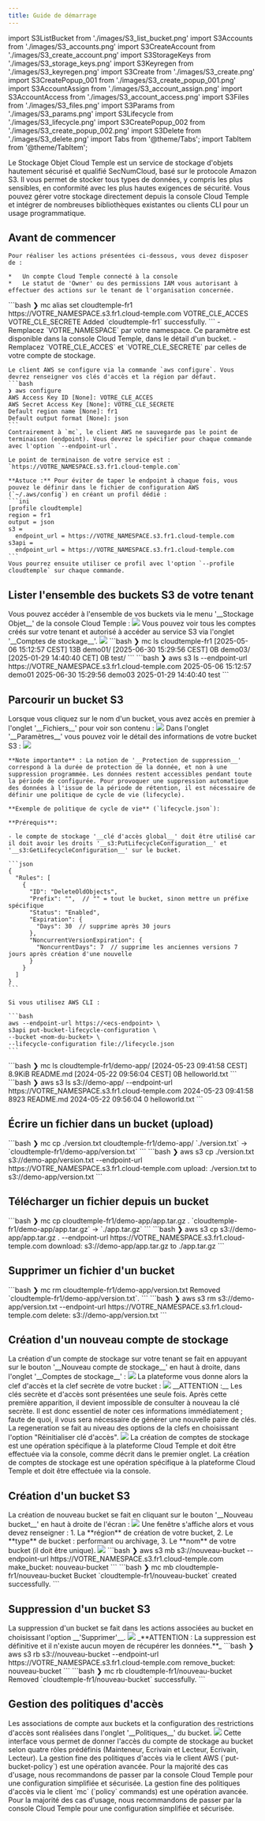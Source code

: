 ```yaml
---
title: Guide de démarrage
---
```

import S3ListBucket from './images/S3_list_bucket.png'
import S3Accounts from './images/S3_accounts.png'
import S3CreateAccount from './images/S3_create_account.png'
import S3StorageKeys from './images/S3_storage_keys.png'
import S3Keyregen from './images/S3_keyregen.png'
import S3Create from './images/S3_create.png'
import S3CreatePopup_001 from './images/S3_create_popup_001.png'
import S3AccountAssign from './images/S3_account_assign.png'
import S3AccountAccess from './images/S3_account_access.png'
import S3Files from './images/S3_files.png'
import S3Params from './images/S3_params.png'
import S3Lifecycle from './images/S3_lifecycle.png'
import S3CreatePopup_002 from './images/S3_create_popup_002.png'
import S3Delete from './images/S3_delete.png'
import Tabs from '@theme/Tabs';
import TabItem from '@theme/TabItem';


Le Stockage Objet Cloud Temple est un service de stockage d'objets hautement sécurisé et qualifié SecNumCloud, basé sur le protocole Amazon S3. Il vous permet de stocker tous types de données, y compris les plus sensibles, en conformité avec les plus hautes exigences de sécurité. Vous pouvez gérer votre stockage directement depuis la console Cloud Temple et intégrer de nombreuses bibliothèques existantes ou clients CLI pour un usage programmatique.

## Avant de commencer

<Tabs>
  <TabItem value="Console Cloud Temple" label="Console Cloud Temple" default>

    Pour réaliser les actions présentées ci-dessous, vous devez disposer de :

    *   Un compte Cloud Temple connecté à la console
    *   Le statut de 'Owner' ou des permissions IAM vous autorisant à effectuer des actions sur le tenant de l'organisation concernée.

  </TabItem>
  <TabItem value="MC CLI" label="MC CLI">
    ```bash
    ❯ mc alias set cloudtemple-fr1 https://VOTRE_NAMESPACE.s3.fr1.cloud-temple.com VOTRE_CLE_ACCES VOTRE_CLE_SECRETE
    Added `cloudtemple-fr1` successfully.
    ```
    - Remplacez `VOTRE_NAMESPACE` par votre namespace. Ce paramètre est disponible dans la console Cloud Temple, dans le détail d'un bucket.
    - Remplacez `VOTRE_CLE_ACCES` et `VOTRE_CLE_SECRETE` par celles de votre compte de stockage.

  </TabItem>
  <TabItem value="AWS CLI" label="AWS CLI">

    Le client AWS se configure via la commande `aws configure`. Vous devrez renseigner vos clés d'accès et la région par défaut.
    ```bash
    ❯ aws configure
    AWS Access Key ID [None]: VOTRE_CLE_ACCES
    AWS Secret Access Key [None]: VOTRE_CLE_SECRETE
    Default region name [None]: fr1
    Default output format [None]: json
    ```
    Contrairement à `mc`, le client AWS ne sauvegarde pas le point de terminaison (endpoint). Vous devrez le spécifier pour chaque commande avec l'option `--endpoint-url`.

    Le point de terminaison de votre service est : `https://VOTRE_NAMESPACE.s3.fr1.cloud-temple.com`

    **Astuce :** Pour éviter de taper le endpoint à chaque fois, vous pouvez le définir dans le fichier de configuration AWS (`~/.aws/config`) en créant un profil dédié :
    ```ini
    [profile cloudtemple]
    region = fr1
    output = json
    s3 =
      endpoint_url = https://VOTRE_NAMESPACE.s3.fr1.cloud-temple.com
    s3api =
      endpoint_url = https://VOTRE_NAMESPACE.s3.fr1.cloud-temple.com
    ```
    Vous pourrez ensuite utiliser ce profil avec l'option `--profile cloudtemple` sur chaque commande.


  </TabItem>

</Tabs>

## Lister l'ensemble des buckets S3 de votre tenant
<Tabs>
  <TabItem value="Console Cloud Temple" label="Console Cloud Temple" default>
    Vous pouvez accéder à l'ensemble de vos buckets via le menu '__Stockage Objet__' de la console Cloud Temple :
    <img src={S3ListBucket} />
    Vous pouvez voir tous les comptes créés sur votre tenant et autorisé à accéder au service S3 via l'onglet '__Comptes de stockage__'.
    <img src={S3Accounts} />
  </TabItem>
  <TabItem value="MC CLI" label="MC CLI">
    ```bash
    ❯ mc ls cloudtemple-fr1
    [2025-05-06 15:12:57 CEST]     13B demo01/
    [2025-06-30 15:29:56 CEST]      0B demo03/
    [2025-01-29 14:40:40 CET]      0B test/
    ```
  </TabItem>
  <TabItem value="AWS CLI" label="AWS CLI">
    ```bash
    ❯ aws s3 ls --endpoint-url https://VOTRE_NAMESPACE.s3.fr1.cloud-temple.com
    2025-05-06 15:12:57 demo01
    2025-06-30 15:29:56 demo03
    2025-01-29 14:40:40 test
    ```
  </TabItem>

</Tabs>

## Parcourir un bucket S3
<Tabs>
  <TabItem value="Console Cloud Temple" label="Console Cloud Temple" default>
    Lorsque vous cliquez sur le nom d'un bucket, vous avez accès en premier à l'onglet '__Fichiers__' pour voir son contenu :
    <img src={S3Files} />
    Dans l'onglet '__Paramètres__' vous pouvez voir le détail des informations de votre bucket S3 :
    <img src={S3Params} />

    **Note importante** : La notion de '__Protection de suppression__' correspond à la durée de protection de la donnée, et non à une suppression programmée. Les données restent accessibles pendant toute la période de configurée. Pour provoquer une suppression automatique des données à l'issue de la période de rétention, il est nécessaire de définir une politique de cycle de vie (lifecycle).

    **Exemple de politique de cycle de vie** (`lifecycle.json`):

    **Prérequis**:

    - le compte de stockage '__clé d'accès global__' doit être utilisé car il doit avoir les droits '__s3:PutLifecycleConfiguration__' et '__s3:GetLifecycleConfiguration__' sur le bucket.

    ```json
    {
      "Rules": [
        {
          "ID": "DeleteOldObjects",
          "Prefix": "",  // "" = tout le bucket, sinon mettre un préfixe spécifique
          "Status": "Enabled",
          "Expiration": {
            "Days": 30  // supprime après 30 jours
          },
          "NoncurrentVersionExpiration": {
            "NoncurrentDays": 7  // supprime les anciennes versions 7 jours après création d'une nouvelle
          }
        }
      ]
    }
    ```

    Si vous utilisez AWS CLI :

    ```bash
    aws --endpoint-url https://<ecs-endpoint> \
    s3api put-bucket-lifecycle-configuration \
    --bucket <nom-du-bucket> \
    --lifecycle-configuration file://lifecycle.json
    ```
  </TabItem>
  <TabItem value="MC CLI" label="MC CLI">
    ```bash
    ❯ mc ls cloudtemple-fr1/demo-app/
    [2024-05-23 09:41:58 CEST] 8.9KiB README.md
    [2024-05-22 09:56:04 CEST]     0B helloworld.txt
    ```
  </TabItem>

  <TabItem value="AWS CLI" label="AWS CLI">
    ```bash
    ❯ aws s3 ls s3://demo-app/ --endpoint-url https://VOTRE_NAMESPACE.s3.fr1.cloud-temple.com
    2024-05-23 09:41:58      8923 README.md
    2024-05-22 09:56:04         0 helloworld.txt
    ```
  </TabItem>

</Tabs>

## Écrire un fichier dans un bucket (upload)
<Tabs>
  <TabItem value="MC CLI" label="MC CLI" default>
    ```bash
    ❯ mc cp ./version.txt cloudtemple-fr1/demo-app/
    `./version.txt` -> `cloudtemple-fr1/demo-app/version.txt`
    ```
  </TabItem>

  <TabItem value="AWS CLI" label="AWS CLI">
    ```bash
    ❯ aws s3 cp ./version.txt s3://demo-app/version.txt --endpoint-url https://VOTRE_NAMESPACE.s3.fr1.cloud-temple.com
    upload: ./version.txt to s3://demo-app/version.txt
    ```
  </TabItem>

</Tabs>

## Télécharger un fichier depuis un bucket
<Tabs>
  <TabItem value="MC CLI" label="MC CLI" default>
    ```bash
    ❯ mc cp cloudtemple-fr1/demo-app/app.tar.gz .
    `cloudtemple-fr1/demo-app/app.tar.gz` -> `./app.tar.gz`
    ```
  </TabItem>

  <TabItem value="AWS CLI" label="AWS CLI">
    ```bash
    ❯ aws s3 cp s3://demo-app/app.tar.gz . --endpoint-url https://VOTRE_NAMESPACE.s3.fr1.cloud-temple.com
    download: s3://demo-app/app.tar.gz to ./app.tar.gz
    ```
  </TabItem>

</Tabs>

## Supprimer un fichier d'un bucket
<Tabs>
  <TabItem value="MC CLI" label="MC CLI" default>
    ```bash
    ❯ mc rm cloudtemple-fr1/demo-app/version.txt
    Removed `cloudtemple-fr1/demo-app/version.txt`.
    ```
  </TabItem>

  <TabItem value="AWS CLI" label="AWS CLI">
    ```bash
    ❯ aws s3 rm s3://demo-app/version.txt --endpoint-url https://VOTRE_NAMESPACE.s3.fr1.cloud-temple.com
    delete: s3://demo-app/version.txt
    ```
  </TabItem>

</Tabs>

## Création d'un nouveau compte de stockage
<Tabs>
  <TabItem value="Console Cloud Temple" label="Console Cloud Temple" default>
    La création d'un compte de stockage sur votre tenant se fait en appuyant sur le bouton '__Nouveau compte de stockage__' en haut à droite, dans l'onglet '__Comptes de stockage__' :
    <img src={S3CreateAccount} />
    La plateforme vous donne alors la clef d'accès et la clef secrète de votre bucket :
    <img src={S3StorageKeys} />
    __ATTENTION :__ Les clés secrète et d'accès sont présentées une seule fois. Après cette première apparition, il devient impossible de consulter à nouveau la clé secrète. Il est donc essentiel de noter ces informations immédiatement ; faute de quoi, il vous sera nécessaire de générer une nouvelle paire de clés.
    La regeneration se fait au niveau des options de la clefs en choisissant l'option "Réinitialiser clé d'accès".
    <img src={S3Keyregen} />
  </TabItem>
  <TabItem value="AWS CLI" label="AWS CLI">
    La création de comptes de stockage est une opération spécifique à la plateforme Cloud Temple et doit être effectuée via la console, comme décrit dans le premier onglet.
  </TabItem>
  <TabItem value="MC CLI" label="MC CLI">
    La création de comptes de stockage est une opération spécifique à la plateforme Cloud Temple et doit être effectuée via la console.
  </TabItem>
</Tabs>

## Création d'un bucket S3
<Tabs>
  <TabItem value="Console Cloud Temple" label="Console Cloud Temple" default>
    La création de nouveau bucket se fait en cliquant sur le bouton '__Nouveau bucket__' en haut à droite de l'écran :
    <img src={S3Create} />
    Une fenêtre s'affiche alors et vous devez renseigner :
    1. La **région** de création de votre bucket,
    2. Le **type** de bucket : performant ou archivage,
    3. Le **nom** de votre bucket (il doit être unique).
    <img src={S3CreatePopup_001} />
  </TabItem>
  <TabItem value="AWS CLI" label="AWS CLI">
    ```bash
    ❯ aws s3 mb s3://nouveau-bucket --endpoint-url https://VOTRE_NAMESPACE.s3.fr1.cloud-temple.com
    make_bucket: nouveau-bucket
    ```
  </TabItem>
  <TabItem value="MC CLI" label="MC CLI">
    ```bash
    ❯ mc mb cloudtemple-fr1/nouveau-bucket
    Bucket `cloudtemple-fr1/nouveau-bucket` created successfully.
    ```
  </TabItem>
</Tabs>

## Suppression d'un bucket S3
<Tabs>
  <TabItem value="Console Cloud Temple" label="Console Cloud Temple" default>
    La suppression d'un bucket se fait dans les actions associées au bucket en choisissant l'option __'Supprimer'__.
    <img src={S3Delete} />
    _**ATTENTION : La suppression est définitive et il n'existe aucun moyen de récupérer les données.**_
  </TabItem>
  <TabItem value="AWS CLI" label="AWS CLI">
    ```bash
    ❯ aws s3 rb s3://nouveau-bucket --endpoint-url https://VOTRE_NAMESPACE.s3.fr1.cloud-temple.com
    remove_bucket: nouveau-bucket
    ```
  </TabItem>
  <TabItem value="MC CLI" label="MC CLI">
    ```bash
    ❯ mc rb cloudtemple-fr1/nouveau-bucket
    Removed `cloudtemple-fr1/nouveau-bucket` successfully.
    ```
  </TabItem>
</Tabs>

## Gestion des politiques d'accès
<Tabs>
  <TabItem value="Console Cloud Temple" label="Console Cloud Temple" default>
    Les associations de compte aux buckets et la configuration des restrictions d'accès sont réalisées dans l'onglet '__Politiques__' du bucket.
    <img src={S3AccountAssign} />
    Cette interface vous permet de donner l'accès du compte de stockage au bucket selon quatre rôles prédéfinis (Mainteneur, Ecrivain et Lecteur, Ecrivain, Lecteur).
  </TabItem>
  <TabItem value="AWS CLI" label="AWS CLI">
    La gestion fine des politiques d'accès via le client AWS (`put-bucket-policy`) est une opération avancée. Pour la majorité des cas d'usage, nous recommandons de passer par la console Cloud Temple pour une configuration simplifiée et sécurisée.
  </TabItem>
  <TabItem value="MC CLI" label="MC CLI">
    La gestion fine des politiques d'accès via le client `mc` (`policy` commands) est une opération avancée. Pour la majorité des cas d'usage, nous recommandons de passer par la console Cloud Temple pour une configuration simplifiée et sécurisée.
  </TabItem>
</Tabs>
